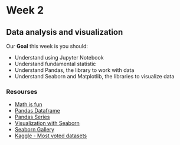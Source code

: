 # Week 2
## Data analysis and visualization

Our **Goal** this week is you should:  
- Understand using Jupyter Notebook  
- Understand fundamental statistic  
- Understand Pandas, the library to work with data  
- Understand Seaborn and Matplotlib, the libraries to visualize data  

### Resourses
- [Math is fun](https://www.mathsisfun.com/data/index.html)
- [Pandas Dataframe](https://pandas.pydata.org/pandas-docs/stable/reference/frame.html)
- [Pandas Series](https://pandas.pydata.org/pandas-docs/stable/reference/series.html)
- [Visualization with Seaborn](https://jakevdp.github.io/PythonDataScienceHandbook/04.14-visualization-with-seaborn.html)
- [Seaborn Gallery](https://seaborn.pydata.org/examples/index.html)
- [Kaggle - Most voted datasets](https://www.kaggle.com/datasets?sortBy=votes&group=public&page=1&pageSize=20&size=all&filetype=all&license=all)
